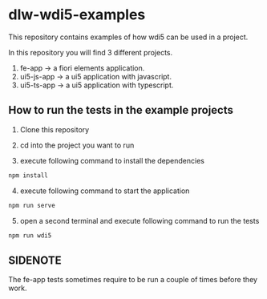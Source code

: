 # dlw-wdi5-examples

This repository contains examples of how wdi5 can be used in a project.

In this repository you will find 3 different projects.

1. fe-app -> a fiori elements application.
2. ui5-js-app -> a ui5 application with javascript.
3. ui5-ts-app -> a ui5 application with typescript.

## How to run the tests in the example projects

1. Clone this repository

2. cd into the project you want to run

3. execute following command to install the dependencies

```bash
npm install
```

4. execute following command to start the application

```bash
npm run serve
```

5. open a second terminal and execute following command to run the tests

```bash
npm run wdi5
```
## SIDENOTE

The fe-app tests sometimes require to be run a couple of times before they work.
